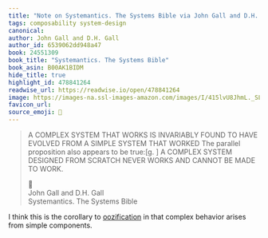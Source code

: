 ```yaml
---
title: "Note on Systemantics. The Systems Bible via John Gall and D.H. Gall"
tags: composability system-design
canonical: 
author: John Gall and D.H. Gall
author_id: 6539062dd948a47
book: 24551309
book_title: "Systemantics. The Systems Bible"
book_asin: B00AK1BIDM
hide_title: true
highlight_id: 478841264
readwise_url: https://readwise.io/open/478841264
image: https://images-na.ssl-images-amazon.com/images/I/415lvU8JhmL._SL200_.jpg
favicon_url: 
source_emoji: 📕
---
```


> A COMPLEX SYSTEM THAT WORKS IS INVARIABLY FOUND TO HAVE EVOLVED FROM A SIMPLE SYSTEM THAT WORKED The parallel proposition also appears to be true:[g. ] A COMPLEX SYSTEM DESIGNED FROM SCRATCH NEVER WORKS AND CANNOT BE MADE TO WORK.
> <div class="quoteback-footer"><div class="quoteback-avatar"><span class="mini-emoji"> 📕</span></div><div class="quoteback-metadata"><div class="metadata-inner"><span style="display:none">FROM:</span><div aria-label="John Gall and D.H. Gall" class="quoteback-author"> John Gall and D.H. Gall</div><div aria-label="Systemantics. The Systems Bible" class="quoteback-title"> Systemantics. The Systems Bible</div></div></div></div>

I think this is the corollary to [oozification](https://www.joshbeckman.org/notes/622206165) in that complex behavior arises from simple components.